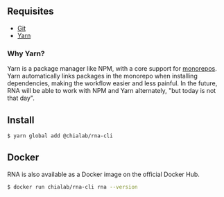 ## Requisites

* [Git](https://git-scm.com/)
* [Yarn](https://yarnpkg.com)

### Why Yarn?

Yarn is a package manager like NPM, with a core support for [monorepos](https://yarnpkg.com/blog/2017/08/02/introducing-workspaces/). Yarn automatically links packages in the monorepo when installing dependencies, making the workflow easier and less painful. In the future, RNA will be able to work with NPM and Yarn alternately, "but today is not that day".

## Install
```sh
$ yarn global add @chialab/rna-cli
```

## Docker

RNA is also available as a Docker image on the official Docker Hub.

```bash
$ docker run chialab/rna-cli rna --version
```